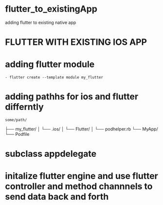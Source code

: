 # flutter_to_existingApp
adding flutter to existing native app

# FLUTTER WITH EXISTING IOS APP
  # adding flutter module
    - flutter create --template module my_flutter
  # adding pathhs for ios and flutter differntly  
    some/path/
├── my_flutter/
│   └── .ios/
│       └── Flutter/
│         └── podhelper.rb
└── MyApp/
    └── Podfile
  # subclass appdelegate
  # initalize flutter engine and use flutter controller and method channnels to send data back and forth 

